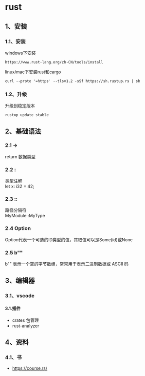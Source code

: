 # rust

## 1、安装
### 1.1、安装
windows下安装
```text
https://www.rust-lang.org/zh-CN/tools/install
```

linux/mac下安装rust和cargo
```shell
curl --proto '=https' --tlsv1.2 -sSf https://sh.rustup.rs | sh
```

### 1.2、升级
升级到稳定版本  
```shell
rustup update stable
```


## 2、基础语法
### 2.1 ->
return 数据类型

### 2.2 : 
类型注解  
let x: i32 = 42;  

### 2.3 ::
路径分隔符  
MyModule::MyType  

### 2.4 Option<ID>
Option<ID>代表一个可选的ID类型的值，其取值可以是Some(id)或None  

### 2.5 b""
b"" 表示一个空的字节数组，常常用于表示二进制数据或 ASCII 码  


## 3、编辑器
### 3.1、vscode
#### 3.1.插件
+ crates 包管理
+ rust-analyzer


## 4、资料
### 4.1、书
+ https://course.rs/
